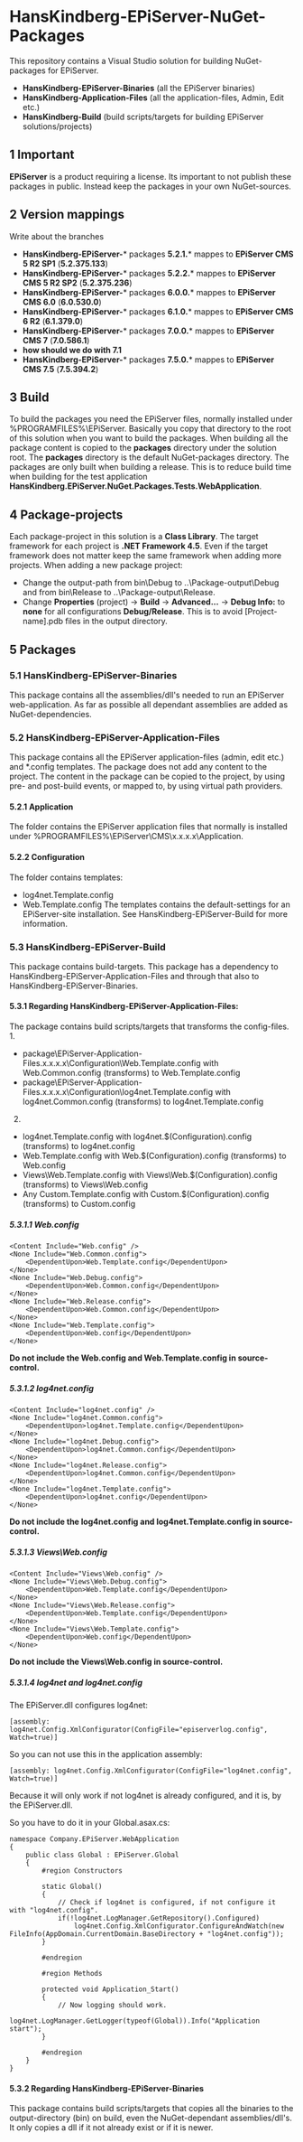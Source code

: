 # HansKindberg-EPiServer-NuGet-Packages
This repository contains a Visual Studio solution for building NuGet-packages for EPiServer.
- **HansKindberg-EPiServer-Binaries** (all the EPiServer binaries)
- **HansKindberg-Application-Files** (all the application-files, Admin, Edit etc.)
- **HansKindberg-Build** (build scripts/targets for building EPiServer solutions/projects)

## 1 Important
**EPiServer** is a product requiring a license. Its important to not publish these packages in public. Instead keep the packages in your own NuGet-sources.

## 2 Version mappings
Write about the branches

- **HansKindberg-EPiServer-*** packages **5.2.1.*** mappes to **EPiServer CMS 5 R2 SP1** (**5.2.375.133**)
- **HansKindberg-EPiServer-*** packages **5.2.2.*** mappes to **EPiServer CMS 5 R2 SP2** (**5.2.375.236**)
- **HansKindberg-EPiServer-*** packages **6.0.0.*** mappes to **EPiServer CMS 6.0** (**6.0.530.0**)
- **HansKindberg-EPiServer-*** packages **6.1.0.*** mappes to **EPiServer CMS 6 R2** (**6.1.379.0**)
- **HansKindberg-EPiServer-*** packages **7.0.0.*** mappes to **EPiServer CMS 7** (**7.0.586.1**)
- **how should we do with 7.1**
- **HansKindberg-EPiServer-*** packages **7.5.0.*** mappes to **EPiServer CMS 7.5** (**7.5.394.2**)

## 3 Build
To build the packages you need the EPiServer files, normally installed under %PROGRAMFILES%\EPiServer. Basically you copy that directory to the root of this solution when you want to build the packages.
When building all the package content is copied to the **packages** directory under the solution root. The **packages** directory is the default NuGet-packages directory. The packages are
only built when building a release. This is to reduce build time when building for the test application **HansKindberg.EPiServer.NuGet.Packages.Tests.WebApplication**.

## 4 Package-projects
Each package-project in this solution is a **Class Library**. The target framework for each project is **.NET Framework 4.5**. Even if the target framework does not matter keep the same framework when adding more projects.
When adding a new package project:
* Change the output-path from bin\Debug to ..\Package-output\Debug and from bin\Release to ..\Package-output\Release.
* Change **Properties** (project) -> **Build** -> **Advanced...** -> **Debug Info:** to **none** for all configurations **Debug/Release**. This is to avoid [Project-name].pdb files in the output directory.

## 5 Packages
### 5.1 HansKindberg-EPiServer-Binaries
This package contains all the assemblies/dll's needed to run an EPiServer web-application. As far as possible all dependant assemblies are added as NuGet-dependencies.

### 5.2 HansKindberg-EPiServer-Application-Files
This package contains all the EPiServer application-files (admin, edit etc.) and *.config templates. The package
does not add any content to the project. The content in the package can be copied to the project, by using
pre- and post-build events, or mapped to, by using virtual path providers.

#### 5.2.1 Application
The folder contains the EPiServer application files that normally is installed
under %PROGRAMFILES%\EPiServer\CMS\x.x.x.x\Application.

#### 5.2.2 Configuration
The folder contains templates:
- log4net.Template.config
- Web.Template.config
The templates contains the default-settings for an EPiServer-site installation.
See HansKindberg-EPiServer-Build for more information.

### 5.3 HansKindberg-EPiServer-Build
This package contains build-targets. This package has a dependency to HansKindberg-EPiServer-Application-Files and through that also to HansKindberg-EPiServer-Binaries.

#### 5.3.1 Regarding HansKindberg-EPiServer-Application-Files:
The package contains build scripts/targets that transforms the config-files.
1.
- package\EPiServer-Application-Files.x.x.x.x\Configuration\Web.Template.config with Web.Common.config (transforms) to Web.Template.config
- package\EPiServer-Application-Files.x.x.x.x\Configuration\log4net.Template.config with log4net.Common.config (transforms) to log4net.Template.config
2.
- log4net.Template.config with log4net.$(Configuration).config (transforms) to log4net.config
- Web.Template.config with Web.$(Configuration).config (transforms) to Web.config
- Views\Web.Template.config with Views\Web.$(Configuration).config (transforms) to Views\Web.config
- Any Custom.Template.config with Custom.$(Configuration).config (transforms) to Custom.config

##### 5.3.1.1 Web.config

	<Content Include="Web.config" />
	<None Include="Web.Common.config">
		<DependentUpon>Web.Template.config</DependentUpon>
	</None>
	<None Include="Web.Debug.config">
		<DependentUpon>Web.Common.config</DependentUpon>
	</None>
	<None Include="Web.Release.config">
		<DependentUpon>Web.Common.config</DependentUpon>
	</None>
	<None Include="Web.Template.config">
		<DependentUpon>Web.config</DependentUpon>
	</None>

**Do not include the Web.config and Web.Template.config in source-control.**

##### 5.3.1.2 log4net.config

	<Content Include="log4net.config" />
	<None Include="log4net.Common.config">
		<DependentUpon>log4net.Template.config</DependentUpon>
	</None>
	<None Include="log4net.Debug.config">
		<DependentUpon>log4net.Common.config</DependentUpon>
	</None>
	<None Include="log4net.Release.config">
		<DependentUpon>log4net.Common.config</DependentUpon>
	</None>
	<None Include="log4net.Template.config">
		<DependentUpon>log4net.config</DependentUpon>
	</None>

**Do not include the log4net.config and log4net.Template.config in source-control.**

##### 5.3.1.3 Views\Web.config

	<Content Include="Views\Web.config" />
	<None Include="Views\Web.Debug.config">
		<DependentUpon>Web.Template.config</DependentUpon>
	</None>
	<None Include="Views\Web.Release.config">
		<DependentUpon>Web.Template.config</DependentUpon>
	</None>
	<None Include="Views\Web.Template.config">
		<DependentUpon>Web.config</DependentUpon>
	</None>

**Do not include the Views\Web.config in source-control.**

##### 5.3.1.4 log4net and log4net.config
The EPiServer.dll configures log4net:

	[assembly: log4net.Config.XmlConfigurator(ConfigFile="episerverlog.config", Watch=true)]

So you can not use this in the application assembly:

	[assembly: log4net.Config.XmlConfigurator(ConfigFile="log4net.config", Watch=true)]

Because it will only work if not log4net is already configured, and it is, by the EPiServer.dll.

So you have to do it in your Global.asax.cs:

	namespace Company.EPiServer.WebApplication
	{
		public class Global : EPiServer.Global
		{
			#region Constructors

			static Global()
			{
				// Check if log4net is configured, if not configure it with "log4net.config".
				if(!log4net.LogManager.GetRepository().Configured)
					log4net.Config.XmlConfigurator.ConfigureAndWatch(new FileInfo(AppDomain.CurrentDomain.BaseDirectory + "log4net.config"));
			}

			#endregion

			#region Methods

			protected void Application_Start()
			{
				// Now logging should work.
				log4net.LogManager.GetLogger(typeof(Global)).Info("Application start");
			}

			#endregion
		}
	}

#### 5.3.2 Regarding HansKindberg-EPiServer-Binaries
This package contains build scripts/targets that copies all the binaries to the output-directory (bin) on build, even the NuGet-dependant assemblies/dll's. It only copies a dll if
it not already exist or if it is newer.